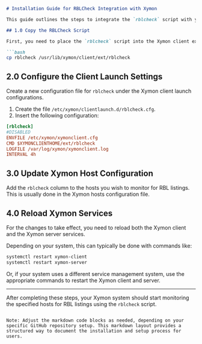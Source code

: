 
```markdown
# Installation Guide for RBLCheck Integration with Xymon

This guide outlines the steps to integrate the `rblcheck` script with your Xymon monitoring system.

## 1.0 Copy the RBLCheck Script

First, you need to place the `rblcheck` script into the Xymon client extensions directory.

```bash
cp rblcheck /usr/lib/xymon/client/ext/rblcheck
```

## 2.0 Configure the Client Launch Settings

Create a new configuration file for `rblcheck` under the Xymon client launch configurations.

1. Create the file `/etc/xymon/clientlaunch.d/rblcheck.cfg`.
2. Insert the following configuration:

```ini
[rblcheck]
#DISABLED
ENVFILE /etc/xymon/xymonclient.cfg
CMD $XYMONCLIENTHOME/ext/rblcheck
LOGFILE /var/log/xymon/xymonclient.log
INTERVAL 4h
```

## 3.0 Update Xymon Host Configuration

Add the `rblcheck` column to the hosts you wish to monitor for RBL listings. This is usually done in the Xymon hosts configuration file.

## 4.0 Reload Xymon Services

For the changes to take effect, you need to reload both the Xymon client and the Xymon server services.

Depending on your system, this can typically be done with commands like:

```bash
systemctl restart xymon-client
systemctl restart xymon-server
```

Or, if your system uses a different service management system, use the appropriate commands to restart the Xymon client and server.

---

After completing these steps, your Xymon system should start monitoring the specified hosts for RBL listings using the `rblcheck` script.
```

Note: Adjust the markdown code blocks as needed, depending on your specific GitHub repository setup. This markdown layout provides a structured way to document the installation and setup process for users.
